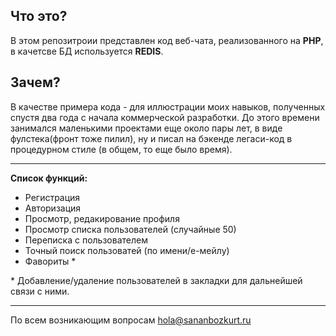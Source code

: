 ## Что это?

В этом репозитроии представлен код веб-чата, реализованного на **PHP**, 
в качетсве БД используется **REDIS**.

## Зачем?
В качестве примера кода - для иллюстрации моих навыков, 
полученных спустя два года с начала коммерческой разработки. 
До этого времени занимался маленькими проектами еще около пары лет, 
в виде фулстека(фронт тоже пилил), ну и писал на бэкенде легаси-код 
в процедурном стиле (в общем, то еще было время).

***
**Список функций:**
* Регистрация
* Авторизация
* Просмотр, редакирование профиля
* Просмотр списка пользователей (случайные 50)
* Переписка с пользователем
* Точный поиск пользоватей (по имени/е-мейлу) 
* Фавориты \* 

\* Добавление/удаление пользователей в закладки для дальнейшей связи с ними.

***
По всем возникающим вопросам hola@sananbozkurt.ru